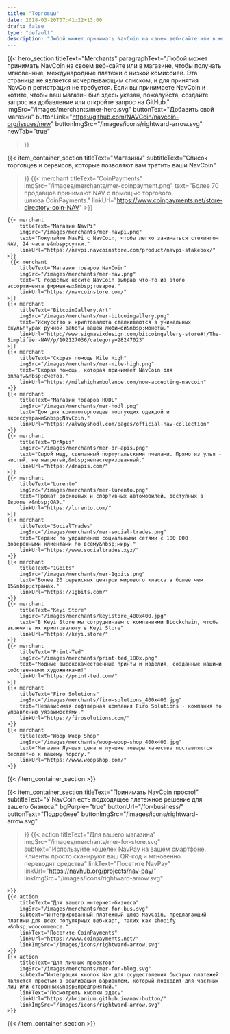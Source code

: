 ```yaml
---
title: "Торговцы"
date: 2018-03-20T07:41:22+13:00
draft: false
type: "default"
description: "Любой может принимать NavCoin на своем веб-сайте или в магазине, чтобы получать мгновенные, международные платежи с низкой комиссией.."
---
```

{{< hero_section
titleText="Merchants"
paragraphText="Любой может принимать NavCoin на своем веб-сайте или в магазине, чтобы получать мгновенные, международные платежи с низкой&nbsp;комиссией. Эта страница не является исчерпывающим списком, и для принятия NavCoin регистрация не требуется. Если вы принимаете NavCoin и хотите, чтобы ваш магазин был здесь указан, пожалуйста, создайте запрос на добавление или откройте запрос на GitHub."
imgSrc="/images/merchants/mer-hero.svg"
buttonText="Добавить свой магазин"
buttonLink="https://github.com/NAVCoin/navcoin-org/issues/new"
buttonImgSrc="/images/icons/rightward-arrow.svg"
newTab="true"
>}}


{{< item_container_section
    titleText="Магазины"
    subtitleText="Список торговцев и сервисов, которые позволяют вам тратить ваши&nbsp;NavCoin"
>}}
    {{< merchant
        titleText="CoinPayments"
        imgSrc="/images/merchants/mer-coinpayment.png"
        text="Более 70 продавцов принимают NAV с помощью торгового шлюза&nbsp;CoinPayments."
        linkUrl="https://www.coinpayments.net/store-directory-coin-NAV"
    >}}

    {{< merchant
        titleText="Магазин NavPi"
        imgSrc="/images/merchants/mer-navpi.png"
        text="Покупайте NavPi с NavCoin, чтобы легко заниматься стекингом NAV, 24 часа в&nbsp;сутки."
        linkUrl="https://navpi.navcoinstore.com/product/navpi-stakebox/"
    >}}
     {{< merchant
        titleText="Магазин товаров NavCoin"
        imgSrc="/images/merchants/mer-nav.png"
        text="С гордстью носите NavCoin выбрав что-то из этого ассортимента фирменных&nbsp;товаров."
        linkUrl="https://navcoinstore.com/"
    >}}
    {{< merchant
        titleText="BitcoinGallery.Art"
        imgSrc="/images/merchants/mer-bitcoingallery.png"
        text="Искусство и криптовалюта сталкиваются в уникальных скульптурах ручной работы вашей любимой&nbsp;монеты."
        linkUrl="http://www.sigmasixdesign.com/bitcoingallery-store#!/The-Simplifier-NAV/p/102127036/category=28247023"
    >}}
    {{< merchant
        titleText="Скорая помощь Mile High"
        imgSrc="/images/merchants/mer-mile-high.png"
        text="Скорая помощь, которая принимает NavCoin для оплаты&nbsp;счетов."
        linkUrl="https://milehighambulance.com/now-accepting-navcoin"
    >}}
    {{< merchant
        titleText="Магазин товаров HODL"
        imgSrc="/images/merchants/mer-hodl.png"
        text="Дом для криптоторговцев торгующих одеждой и аксессуарами&nbsp;NavCoin."
        linkUrl="https://alwayshodl.com/pages/official-nav-collection"
    >}}
    {{< merchant
        titleText="DrApis"
        imgSrc="/images/merchants/mer-dr-apis.png"
        text="Сырой мед, сделанный португальскими пчелами. Прямо из улья - чистый, не нагретый,&nbsp;непастеризованный."
        linkUrl="https://drapis.com/"
    >}}
    {{< merchant
        titleText="Lurento"
        imgSrc="/images/merchants/mer-lurento.png"
        text="Прокат роскошных и спортивных автомобилей, доступных в Европе и&nbsp;ОАЭ."
        linkUrl="https://lurento.com/"
    >}}
    {{< merchant
        titleText="SocialTrades"
        imgSrc="/images/merchants/mer-social-trades.png"
        text="Сервис по управлению социальными сетями с 100 000 доверенными клиентами по всему&nbsp;миру."
        linkUrl="https://www.socialtrades.xyz/"
    >}}
    {{< merchant
        titleText="1Gbits"
        imgSrc="/images/merchants/mer-1gbits.png"
        text="Более 20 сервисных центров мирового класса в более чем 15&nbsp;странах."
        linkUrl="https://1gbits.com/"
    >}}
    {{< merchant
        titleText="Keyi Store"
        imgSrc="/images/merchants/keyistore_400x400.jpg"
        text="В Keyi Store мы сотрудничаем с компаниями BLockchain, чтобы включить их криптовалюту в Keyi Store"
        linkUrl="https://keyi.store/"
    >}}
    {{< merchant
        titleText="Print-Ted"
        imgSrc="/images/merchants/print-ted_180x.png"
        text="Модные высококачественные принты и изделия, созданные нашими собственными художниками!"
        linkUrl="https://print-ted.com/"
    >}}
    {{< merchant
        titleText="Firo Solutions"
        imgSrc="/images/merchants/firo-solutions_400x400.jpg"
        text="Независимая софтверная компания Firo Solutions - компания по управлению уязвимостями."
        linkUrl="https://firosolutions.com/"
    >}}
    {{< merchant
        titleText="Woop Woop Shop"
        imgSrc="/images/merchants/woop-woop-shop_400x400.jpg"
        text="Магазин Лучшая цена и лучшие товары качества поставляются бесплатно к вашему порогу."
        linkUrl="https://www.woopshop.com/"
    >}}
{{< /item_container_section >}}

{{< item_container_section
    titleText="Принимать NavCoin просто!"
    subtitleText="У NavCoin есть подходящее платежное решение для вашего&nbsp;бизнеса."
    bgPurple="true"
    buttonUrl="/for-business/"
    buttonText="Подробнее"
    buttonImgSrc="/images/icons/rightward-arrow.svg"
>}}
    {{< action
        titleText="Для вашего магазина"
        imgSrc="/images/merchants/mer-for-store.svg"
        subtext="Используйте кошелек NavPay на вашем смартфоне. Клиенты просто сканируют ваш QR-код и мгновенно переводят&nbsp;средства"
        linkText="Посетите NavPay"
        linkUrl="https://navhub.org/projects/nav-pay/"
        linkImgSrc="/images/icons/rightward-arrow.svg"

    >}}
    {{< action
        titleText="Для вашего интернет-бизнеса"
        imgSrc="/images/merchants/mer-for-bus.svg"
        subtext="Интегрированный платежный шлюз NavCoin, предлагающий плагины для всех популярных веб-карт, таких как shopify и&nbsp;woocommence."
        linkText="Посетите CoinPayments"
        linkUrl="https://www.coinpayments.net/"
        linkImgSrc="/images/icons/rightward-arrow.svg"
    >}}
    {{< action                 
        titleText="Для личных проектов"
        imgSrc="/images/merchants/mer-for-blog.svg"
        subtext="Интеграция кнопок Nav для осуществления быстрых платежей является простым в реализации вариантом, который подходит для частных лиц или сторонних&nbsp;предприятий."
        linkText="Посмотреть кнопки здесь"
        linkUrl="https://brianium.github.io/nav-button/"
        linkImgSrc="/images/icons/rightward-arrow.svg"
    >}}
{{< /item_container_section >}}
